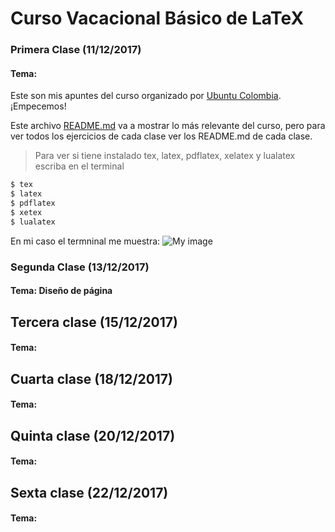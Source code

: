 # Curso Vacacional Básico de LaTeX

### Primera Clase (11/12/2017) ###

#### Tema: ####
Este son mis apuntes del curso organizado por [Ubuntu Colombia](http://ubuntu-co.com/2017/12/01/cursos-vacacionales-de-latex/). ¡Empecemos!

Este archivo [README.md](https://github.com/carlosal1015/Curso-de-LaTeX/blob/master/Curso%20Vacacional%20B%C3%A1sico/README.md) va a mostrar lo más relevante del curso, pero para ver todos los ejercicios de cada clase ver los README.md de cada clase.

> Para ver si tiene instalado tex, latex, pdflatex, xelatex y lualatex escriba en el terminal
```sh
$ tex
$ latex
$ pdflatex
$ xetex
$ lualatex
```
En mi caso el termninal me muestra:
![My image](https://github.com/carlosal1015/Curso-de-LaTeX/blob/master/Curso%20Vacacional%20B%C3%A1sico/Clases/images/tex.png)

### Segunda Clase (13/12/2017) ###

#### Tema: Diseño de página ####

## Tercera clase (15/12/2017)

#### Tema: #####

## Cuarta clase (18/12/2017)

#### Tema: #####

## Quinta clase (20/12/2017)

#### Tema: #####

## Sexta clase (22/12/2017)

#### Tema: #####
